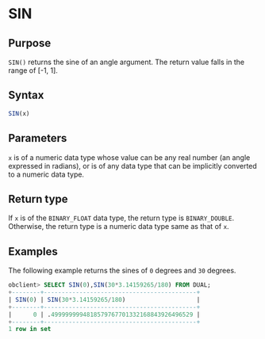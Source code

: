 # SIN

## Purpose

`SIN()` returns the sine of an angle argument. The return value falls in the range of \[-1, 1\].

## Syntax

```sql
SIN(x)
```

## Parameters

`x` is of a numeric data type whose value can be any real number (an angle expressed in radians), or is of any data type that can be implicitly converted to a numeric data type.

## Return type

If `x` is of the `BINARY_FLOAT` data type, the return type is `BINARY_DOUBLE`. Otherwise, the return type is a numeric data type same as that of `x`.

## Examples

The following example returns the sines of `0` degrees and `30` degrees.

```sql
obclient> SELECT SIN(0),SIN(30*3.14159265/180) FROM DUAL;
+--------+-------------------------------------------+
| SIN(0) | SIN(30*3.14159265/180)                    |
+--------+-------------------------------------------+
|      0 | .4999999994818579767701332168843926496529 |
+--------+-------------------------------------------+
1 row in set
```
